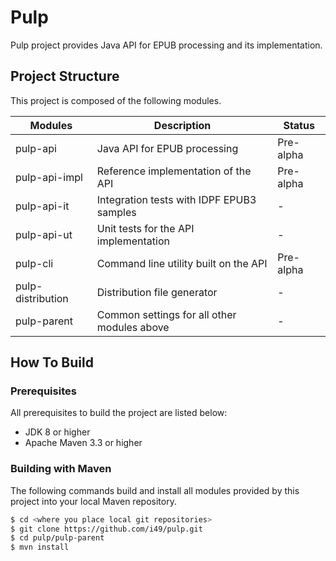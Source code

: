 
# Pulp

Pulp project provides Java API for EPUB processing and its implementation.

## Project Structure

This project is composed of the following modules.

Modules                     |Description                                 |Status
----------------------------|--------------------------------------------|---------
pulp-api                    |Java API for EPUB processing                |Pre-alpha
pulp-api-impl               |Reference implementation of the API         |Pre-alpha
pulp-api-it                 |Integration tests with IDPF EPUB3 samples   |-
pulp-api-ut                 |Unit tests for the API implementation       |-   
pulp-cli                    |Command line utility built on the API       |Pre-alpha
pulp-distribution           |Distribution file generator                 |-
pulp-parent                 |Common settings for all other modules above |-

## How To Build

### Prerequisites
All prerequisites to build the project are listed below:
- JDK 8 or higher
- Apache Maven 3.3 or higher

### Building with Maven
The following commands build and install all modules provided by this project into your local Maven repository.
```bash
$ cd <where you place local git repositories>
$ git clone https://github.com/i49/pulp.git
$ cd pulp/pulp-parent
$ mvn install
```
